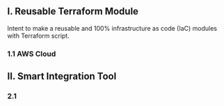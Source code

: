 ## I. Reusable Terraform Module

Intent to make a reusable and 100% infrastructure as code (IaC) modules with Terraform script.

### 1.1 AWS Cloud

## II. Smart Integration Tool

### 2.1 